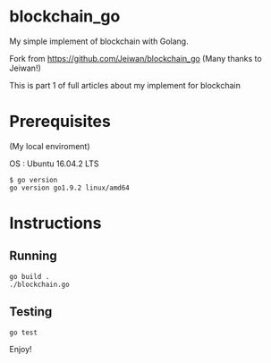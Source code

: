 # blockchain_go
My simple implement of blockchain with Golang.

Fork from https://github.com/Jeiwan/blockchain_go
(Many thanks to Jeiwan!)

This is part 1 of full articles about my implement for blockchain

# Prerequisites
(My local enviroment)

OS : Ubuntu 16.04.2 LTS

```
$ go version
go version go1.9.2 linux/amd64
```


# Instructions

## Running
```
go build .
./blockchain.go
```

## Testing
```
go test
```

Enjoy!